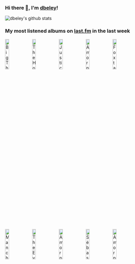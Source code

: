 ### Hi there 👋, I'm [dbeley](https://dbeley.ovh/en)!

![dbeley's github stats](https://github-readme-stats.vercel.app/api?username=dbeley)

### My most listened albums on [last.fm](https://www.last.fm/user/d_beley) in the last week

[<img src='https://lastfm.freetls.fastly.net/i/u/300x300/2564874af4af9498e7227367968adad3.jpg' width='16%' height='16%' alt='Big Thief - Dragon New Warm Mountain I Believe In You'>](https://www.last.fm/music/big%2bthief/dragon%2bnew%2bwarm%2bmountain%2bi%2bbelieve%2bin%2byou)&nbsp;
[<img src='https://lastfm.freetls.fastly.net/i/u/300x300/34ea601d6add42eec2e3480a9f00b549.jpg' width='16%' height='16%' alt='The Hotelier - Home, Like Noplace Is There'>](https://www.last.fm/music/the%2bhotelier/home%252c%2blike%2bnoplace%2bis%2bthere)&nbsp;
[<img src='https://lastfm.freetls.fastly.net/i/u/300x300/3c3daee0839bdb9ae8a0ce1dad86d275.jpg' width='16%' height='16%' alt='Justice - Woman Worldwide'>](https://www.last.fm/music/justice/woman%2bworldwide)&nbsp;
[<img src='https://lastfm.freetls.fastly.net/i/u/300x300/79037520456541c8892dde8334d73ebe.png' width='16%' height='16%' alt='Amorphis - The Beginning of Times'>](https://www.last.fm/music/amorphis/the%2bbeginning%2bof%2btimes)&nbsp;
[<img src='https://lastfm.freetls.fastly.net/i/u/300x300/4a3e3cd1ee1fdbbfa088907bb791f1b9.jpg' width='16%' height='16%' alt='Foxtails - fawn'>](https://www.last.fm/music/foxtails/fawn)&nbsp;
<br>
[<img src='https://lastfm.freetls.fastly.net/i/u/300x300/9f61e91a323d4534c5333b0ac189d252.jpg' width='16%' height='16%' alt='Manchester Orchestra - I’m Like A Virgin Losing A Child'>](https://www.last.fm/music/manchester%2borchestra/i%25e2%2580%2599m%2blike%2ba%2bvirgin%2blosing%2ba%2bchild)&nbsp;
[<img src='https://lastfm.freetls.fastly.net/i/u/300x300/45a6320eae01c4bb9cf0071268c68232.jpg' width='16%' height='16%' alt='The Evens - The Evens'>](https://www.last.fm/music/the%2bevens/the%2bevens)&nbsp;
[<img src='https://lastfm.freetls.fastly.net/i/u/300x300/7abcc501e4ea4945b9c894b6a56df0d0.png' width='16%' height='16%' alt='Amorphis - Circle'>](https://www.last.fm/music/amorphis/circle)&nbsp;
[<img src='https://lastfm.freetls.fastly.net/i/u/300x300/7ac1e092667f4968c969d81a2333de9a.png' width='16%' height='16%' alt='Sébastien Tellier - Lincroyable vérité'>](https://www.last.fm/music/s%25c3%25a9bastien%2btellier/l%2527incroyable%2bv%25c3%25a9rit%25c3%25a9)&nbsp;
[<img src='https://lastfm.freetls.fastly.net/i/u/300x300/add6e4d7b9e07fd45ab8bc88041b949c.jpg' width='16%' height='16%' alt='Amorphis - Halo'>](https://www.last.fm/music/amorphis/halo)&nbsp;
<br>
